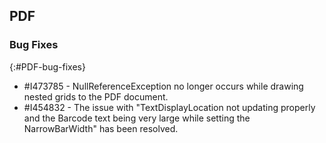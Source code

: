 ## PDF

### Bug Fixes 
{:#PDF-bug-fixes}

* \#I473785 -   NullReferenceException no longer occurs while drawing nested grids to the PDF document.
* \#I454832 -   The issue with "TextDisplayLocation not updating properly and the Barcode text being very large while setting the NarrowBarWidth" has been resolved.